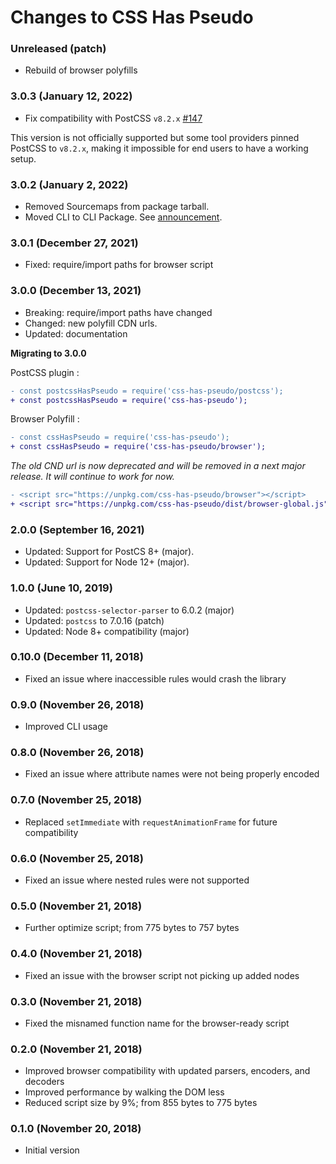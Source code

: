 # Changes to CSS Has Pseudo

### Unreleased (patch)

- Rebuild of browser polyfills

### 3.0.3 (January 12, 2022)

- Fix compatibility with PostCSS `v8.2.x` [#147](https://github.com/csstools/postcss-plugins/issues/147)

This version is not officially supported but some tool providers pinned PostCSS to `v8.2.x`,
making it impossible for end users to have a working setup.

### 3.0.2 (January 2, 2022)

- Removed Sourcemaps from package tarball.
- Moved CLI to CLI Package. See [announcement](https://github.com/csstools/postcss-plugins/discussions/121).

### 3.0.1 (December 27, 2021)

- Fixed: require/import paths for browser script

### 3.0.0 (December 13, 2021)

- Breaking: require/import paths have changed
- Changed: new polyfill CDN urls.
- Updated: documentation

**Migrating to 3.0.0**

PostCSS plugin :

```diff
- const postcssHasPseudo = require('css-has-pseudo/postcss');
+ const postcssHasPseudo = require('css-has-pseudo');
```

Browser Polyfill :

```diff
- const cssHasPseudo = require('css-has-pseudo');
+ const cssHasPseudo = require('css-has-pseudo/browser');
```

_The old CND url is now deprecated and will be removed in a next major release._
_It will continue to work for now._

```diff
- <script src="https://unpkg.com/css-has-pseudo/browser"></script>
+ <script src="https://unpkg.com/css-has-pseudo/dist/browser-global.js"></script>
```

### 2.0.0 (September 16, 2021)

- Updated: Support for PostCS 8+ (major).
- Updated: Support for Node 12+ (major).

### 1.0.0 (June 10, 2019)

- Updated: `postcss-selector-parser` to 6.0.2 (major)
- Updated: `postcss` to 7.0.16 (patch)
- Updated: Node 8+ compatibility (major)

### 0.10.0 (December 11, 2018)

- Fixed an issue where inaccessible rules would crash the library

### 0.9.0 (November 26, 2018)

- Improved CLI usage

### 0.8.0 (November 26, 2018)

- Fixed an issue where attribute names were not being properly encoded

### 0.7.0 (November 25, 2018)

- Replaced `setImmediate` with `requestAnimationFrame` for future compatibility

### 0.6.0 (November 25, 2018)

- Fixed an issue where nested rules were not supported

### 0.5.0 (November 21, 2018)

- Further optimize script; from 775 bytes to 757 bytes

### 0.4.0 (November 21, 2018)

- Fixed an issue with the browser script not picking up added nodes

### 0.3.0 (November 21, 2018)

- Fixed the misnamed function name for the browser-ready script

### 0.2.0 (November 21, 2018)

- Improved browser compatibility with updated parsers, encoders, and decoders
- Improved performance by walking the DOM less
- Reduced script size by 9%; from 855 bytes to 775 bytes

### 0.1.0 (November 20, 2018)

- Initial version
